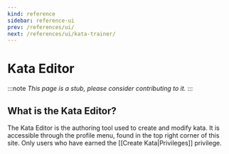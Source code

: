 ```yaml
---
kind: reference
sidebar: reference-ui
prev: /references/ui/
next: /references/ui/kata-trainer/
---
```


# Kata Editor

:::note
*This page is a stub, please consider contributing to it.*
:::

## What is the Kata Editor?

The Kata Editor is the authoring tool used to create and modify kata. It is accessible through the profile menu, found in the top right corner of this site. Only users who have earned the [[Create Kata|Privileges]] privilege.

